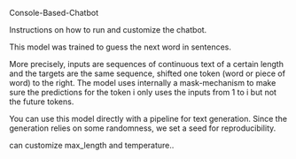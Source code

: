 Console-Based-Chatbot

Instructions on how to run and customize the chatbot.


This model was trained to guess the next word in sentences.

More precisely, inputs are sequences of continuous text of a certain length and the targets are the same sequence, shifted one token (word or piece of word) to the right. The model uses internally a mask-mechanism to make sure the predictions for the token i only uses the inputs from 1 to i but not the future tokens.

You can use this model directly with a pipeline for text generation. Since the generation relies on some randomness, we set a seed for reproducibility.

can customize max_length and temperature..
